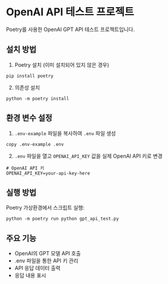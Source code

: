 # OpenAI API 테스트 프로젝트

Poetry를 사용한 OpenAI GPT API 테스트 프로젝트입니다.

## 설치 방법

1. Poetry 설치 (이미 설치되어 있지 않은 경우)
```
pip install poetry
```

2. 의존성 설치
```
python -m poetry install
```

## 환경 변수 설정

1. `.env-example` 파일을 복사하여 `.env` 파일 생성
```
copy .env-example .env
```

2. `.env` 파일을 열고 `OPENAI_API_KEY` 값을 실제 OpenAI API 키로 변경
```
# OpenAI API 키
OPENAI_API_KEY=your-api-key-here
```

## 실행 방법

Poetry 가상환경에서 스크립트 실행:
```
python -m poetry run python gpt_api_test.py
```

## 주요 기능

- OpenAI의 GPT 모델 API 호출
- .env 파일을 통한 API 키 관리
- API 응답 데이터 출력
- 응답 내용 표시 